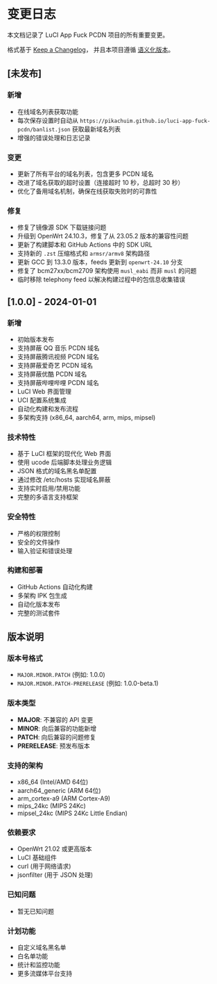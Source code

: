 # 变更日志

本文档记录了 LuCI App Fuck PCDN 项目的所有重要变更。

格式基于 [Keep a Changelog](https://keepachangelog.com/zh-CN/1.0.0/)，
并且本项目遵循 [语义化版本](https://semver.org/lang/zh-CN/)。

## [未发布]

### 新增
- 在线域名列表获取功能
- 每次保存设置时自动从 `https://pikachuim.github.io/luci-app-fuck-pcdn/banlist.json` 获取最新域名列表
- 增强的错误处理和日志记录

### 变更
- 更新了所有平台的域名列表，包含更多 PCDN 域名
- 改进了域名获取的超时设置（连接超时 10 秒，总超时 30 秒）
- 优化了备用域名机制，确保在线获取失败时的可靠性

### 修复
- 修复了镜像源 SDK 下载链接问题
- 升级到 OpenWrt 24.10.3，修复了从 23.05.2 版本的兼容性问题
- 更新了构建脚本和 GitHub Actions 中的 SDK URL
- 支持新的 `.zst` 压缩格式和 `armsr/armv8` 架构路径
- 更新 GCC 到 13.3.0 版本，feeds 更新到 `openwrt-24.10` 分支
- 修复了 bcm27xx/bcm2709 架构使用 `musl_eabi` 而非 `musl` 的问题
- 临时移除 telephony feed 以解决构建过程中的包信息收集错误

## [1.0.0] - 2024-01-01

### 新增
- 初始版本发布
- 支持屏蔽 QQ 音乐 PCDN 域名
- 支持屏蔽腾讯视频 PCDN 域名
- 支持屏蔽爱奇艺 PCDN 域名
- 支持屏蔽优酷 PCDN 域名
- 支持屏蔽哔哩哔哩 PCDN 域名
- LuCI Web 界面管理
- UCI 配置系统集成
- 自动化构建和发布流程
- 多架构支持 (x86_64, aarch64, arm, mips, mipsel)

### 技术特性
- 基于 LuCI 框架的现代化 Web 界面
- 使用 ucode 后端脚本处理业务逻辑
- JSON 格式的域名黑名单配置
- 通过修改 /etc/hosts 实现域名屏蔽
- 支持实时启用/禁用功能
- 完整的多语言支持框架

### 安全特性
- 严格的权限控制
- 安全的文件操作
- 输入验证和错误处理

### 构建和部署
- GitHub Actions 自动化构建
- 多架构 IPK 包生成
- 自动化版本发布
- 完整的测试套件

## 版本说明

### 版本号格式
- `MAJOR.MINOR.PATCH` (例如: 1.0.0)
- `MAJOR.MINOR.PATCH-PRERELEASE` (例如: 1.0.0-beta.1)

### 版本类型
- **MAJOR**: 不兼容的 API 变更
- **MINOR**: 向后兼容的功能新增
- **PATCH**: 向后兼容的问题修复
- **PRERELEASE**: 预发布版本

### 支持的架构
- x86_64 (Intel/AMD 64位)
- aarch64_generic (ARM 64位)
- arm_cortex-a9 (ARM Cortex-A9)
- mips_24kc (MIPS 24Kc)
- mipsel_24kc (MIPS 24Kc Little Endian)

### 依赖要求
- OpenWrt 21.02 或更高版本
- LuCI 基础组件
- curl (用于网络请求)
- jsonfilter (用于 JSON 处理)

### 已知问题
- 暂无已知问题

### 计划功能
- 自定义域名黑名单
- 白名单功能
- 统计和监控功能
- 更多流媒体平台支持